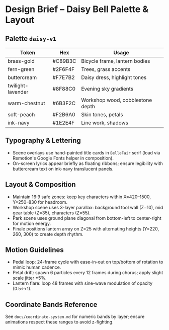 # Design Brief – Daisy Bell Palette & Layout

## Palette `daisy-v1`
| Token | Hex | Usage |
|-------|-----|-------|
| brass-gold | #C89B3C | Bicycle frame, lantern bodies |
| fern-green | #2F6F4F | Trees, grass accents |
| buttercream | #F7E7B2 | Daisy dress, highlight tones |
| twilight-lavender | #8F88C0 | Evening sky gradients |
| warm-chestnut | #6B3F2C | Workshop wood, cobblestone depth |
| soft-peach | #F2B6A0 | Skin tones, petals |
| ink-navy | #1E2E4F | Line work, shadows |

## Typography & Lettering
- Scene overlays use hand-painted title cards in `BelleFair` serif (load via Remotion's Google Fonts helper in composition).
- On-screen lyrics appear briefly as floating ribbons; ensure legibility with buttercream text on ink-navy translucent panels.

## Layout & Composition
- Maintain 16:9 safe zones: keep key characters within X=420–1500, Y=250–830 for headroom.
- Workshop scene uses 3-layer parallax: background tool wall (Z=10), mid gear table (Z=35), characters (Z=55).
- Park scene uses ground plane diagonal from bottom-left to center-right for motion energy.
- Finale positions lantern array on Z=25 with alternating heights (Y=220, 260, 300) to create depth rhythm.

## Motion Guidelines
- Pedal loop: 24-frame cycle with ease-in-out on top/bottom of rotation to mimic human cadence.
- Petal drift: spawn 6 particles every 12 frames during chorus; apply slight scale jitter ±5%.
- Lantern flare: loop 48 frames with sine-wave modulation of opacity (0.5↔1).

## Coordinate Bands Reference
See `docs/coordinate-system.md` for numeric bands by layer; ensure animations respect these ranges to avoid z-fighting.
